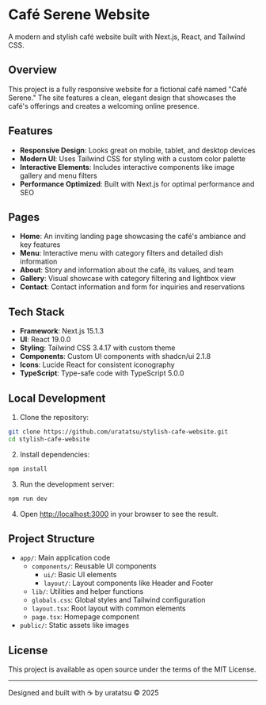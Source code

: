 # Café Serene Website

A modern and stylish café website built with Next.js, React, and Tailwind CSS.

## Overview

This project is a fully responsive website for a fictional café named "Café Serene." The site features a clean, elegant design that showcases the café's offerings and creates a welcoming online presence.

## Features

- **Responsive Design**: Looks great on mobile, tablet, and desktop devices
- **Modern UI**: Uses Tailwind CSS for styling with a custom color palette
- **Interactive Elements**: Includes interactive components like image gallery and menu filters
- **Performance Optimized**: Built with Next.js for optimal performance and SEO

## Pages

- **Home**: An inviting landing page showcasing the café's ambiance and key features
- **Menu**: Interactive menu with category filters and detailed dish information
- **About**: Story and information about the café, its values, and team
- **Gallery**: Visual showcase with category filtering and lightbox view
- **Contact**: Contact information and form for inquiries and reservations

## Tech Stack

- **Framework**: Next.js 15.1.3
- **UI**: React 19.0.0
- **Styling**: Tailwind CSS 3.4.17 with custom theme
- **Components**: Custom UI components with shadcn/ui 2.1.8
- **Icons**: Lucide React for consistent iconography
- **TypeScript**: Type-safe code with TypeScript 5.0.0

## Local Development

1. Clone the repository:
```bash
git clone https://github.com/uratatsu/stylish-cafe-website.git
cd stylish-cafe-website
```

2. Install dependencies:
```bash
npm install
```

3. Run the development server:
```bash
npm run dev
```

4. Open [http://localhost:3000](http://localhost:3000) in your browser to see the result.

## Project Structure

- `app/`: Main application code
  - `components/`: Reusable UI components
    - `ui/`: Basic UI elements
    - `layout/`: Layout components like Header and Footer
  - `lib/`: Utilities and helper functions
  - `globals.css`: Global styles and Tailwind configuration
  - `layout.tsx`: Root layout with common elements
  - `page.tsx`: Homepage component
- `public/`: Static assets like images

## License

This project is available as open source under the terms of the MIT License.

---

Designed and built with ☕ by uratatsu © 2025

